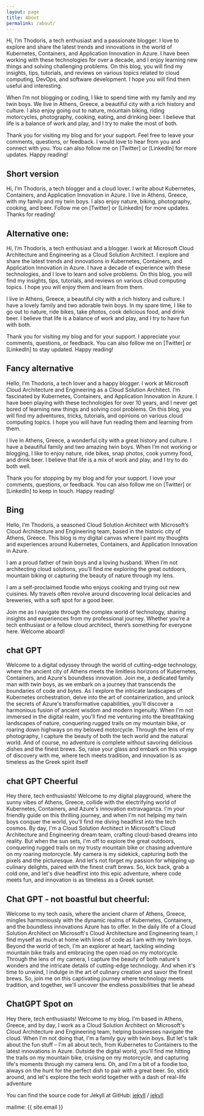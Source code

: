 ```yaml
---
layout: page
title: About
permalink: /about/
---
```


Hi, I’m Thodoris, a tech enthusiast and a passionate blogger. I love to explore and share the latest trends and innovations in the world of Kubernetes, Containers, and Application Innovation in Azure. I have been working with these technologies for over a decade, and I enjoy learning new things and solving challenging problems. On this blog, you will find my insights, tips, tutorials, and reviews on various topics related to cloud computing, DevOps, and software development. I hope you will find them useful and interesting.

When I’m not blogging or coding, I like to spend time with my family and my twin boys. We live in Athens, Greece, a beautiful city with a rich history and culture. I also enjoy going out to nature, mountain biking, riding motorcycles, photography, cooking, eating, and drinking beer. I believe that life is a balance of work and play, and I try to make the most of both.

Thank you for visiting my blog and for your support. Feel free to leave your comments, questions, or feedback. I would love to hear from you and connect with you. You can also follow me on [Twitter] or [LinkedIn] for more updates. Happy reading!

## Short version
Hi, I’m Thodoris, a tech blogger and a cloud lover. I write about Kubernetes, Containers, and Application Innovation in Azure. I live in Athens, Greece, with my family and my twin boys. I also enjoy nature, biking, photography, cooking, and beer. Follow me on [Twitter] or [LinkedIn] for more updates. Thanks for reading!

## Alternative one: 
Hi, I’m Thodoris, a tech enthusiast and a blogger. I work at Microsoft Cloud Architecture and Engineering as a Cloud Solution Architect. I explore and share the latest trends and innovations in Kubernetes, Containers, and Application Innovation in Azure. I have a decade of experience with these technologies, and I love to learn and solve problems. On this blog, you will find my insights, tips, tutorials, and reviews on various cloud computing topics. I hope you will enjoy them and learn from them.

I live in Athens, Greece, a beautiful city with a rich history and culture. I have a lovely family and two adorable twin boys. In my spare time, I like to go out to nature, ride bikes, take photos, cook delicious food, and drink beer. I believe that life is a balance of work and play, and I try to have fun with both.

Thank you for visiting my blog and for your support. I appreciate your comments, questions, or feedback. You can also follow me on [Twitter] or [LinkedIn] to stay updated. Happy reading!

## Fancy alternative
Hello, I’m Thodoris, a tech lover and a happy blogger. I work at Microsoft Cloud Architecture and Engineering as a Cloud Solution Architect. I’m fascinated by Kubernetes, Containers, and Application Innovation in Azure. I have been playing with these technologies for over 10 years, and I never get bored of learning new things and solving cool problems. On this blog, you will find my adventures, tricks, tutorials, and opinions on various cloud computing topics. I hope you will have fun reading them and learning from them.

I live in Athens, Greece, a wonderful city with a great history and culture. I have a beautiful family and two amazing twin boys. When I’m not working or blogging, I like to enjoy nature, ride bikes, snap photos, cook yummy food, and drink beer. I believe that life is a mix of work and play, and I try to do both well.

Thank you for stopping by my blog and for your support. I love your comments, questions, or feedback. You can also follow me on [Twitter] or [LinkedIn] to keep in touch. Happy reading!

## Bing
Hello, I’m Thodoris, a seasoned Cloud Solution Architect with Microsoft’s Cloud Architecture and Engineering team, based in the historic city of Athens, Greece. This blog is my digital canvas where I paint my thoughts and experiences around Kubernetes, Containers, and Application Innovation in Azure.

I am a proud father of twin boys and a loving husband. When I’m not architecting cloud solutions, you’ll find me exploring the great outdoors, mountain biking or capturing the beauty of nature through my lens.

I am a self-proclaimed foodie who enjoys cooking and trying out new cuisines. My travels often revolve around discovering local delicacies and breweries, with a soft spot for a good beer.

Join me as I navigate through the complex world of technology, sharing insights and experiences from my professional journey. Whether you’re a tech enthusiast or a fellow cloud architect, there’s something for everyone here. Welcome aboard!



## chat GPT
Welcome to a digital odyssey through the world of cutting-edge technology, where the ancient city of Athens meets the limitless horizons of Kubernetes, Containers, and Azure's boundless innovation. Join me, a dedicated family man with twin boys, as we embark on a journey that transcends the boundaries of code and bytes. As I explore the intricate landscapes of Kubernetes orchestration, delve into the art of containerization, and unlock the secrets of Azure's transformative capabilities, you'll discover a harmonious fusion of ancient wisdom and modern ingenuity. When I'm not immersed in the digital realm, you'll find me venturing into the breathtaking landscapes of nature, conquering rugged trails on my mountain bike, or roaring down highways on my beloved motorcycle. Through the lens of my photography, I capture the beauty of both the tech world and the natural world. And of course, no adventure is complete without savoring delicious dishes and the finest brews. So, raise your glass and embark on this voyage of discovery with me, where tech meets tradition, and innovation is as timeless as the Greek spirit itself

## chat GPT Cheerful
Hey there, tech enthusiasts! Welcome to my digital playground, where the sunny vibes of Athens, Greece, collide with the electrifying world of Kubernetes, Containers, and Azure's innovation extravaganza. I'm your friendly guide on this thrilling journey, and when I'm not helping my twin boys conquer the world, you'll find me diving headfirst into the tech cosmos. By day, I'm a Cloud Solution Architect in Microsoft's Cloud Architecture and Engineering dream team, crafting cloud-based dreams into reality. But when the sun sets, I'm off to explore the great outdoors, conquering rugged trails on my trusty mountain bike or chasing adventure on my roaring motorcycle. My camera is my sidekick, capturing both the pixels and the picturesque. And let's not forget my passion for whipping up culinary delights, paired with the finest craft brews. So, kick back, grab a cold one, and let's dive headfirst into this epic adventure, where code meets fun, and innovation is as timeless as a Greek sunset.

## Chat GPT - not boastful but cheerful:
Welcome to my tech oasis, where the ancient charm of Athens, Greece, mingles harmoniously with the dynamic realms of Kubernetes, Containers, and the boundless innovations Azure has to offer. In the daily life of a Cloud Solution Architect on Microsoft's Cloud Architecture and Engineering team, I find myself as much at home with lines of code as I am with my twin boys. Beyond the world of tech, I'm an explorer at heart, tackling winding mountain bike trails and embracing the open road on my motorcycle. Through the lens of my camera, I capture the beauty of both nature's wonders and the intricate details of cutting-edge technology. And when it's time to unwind, I indulge in the art of culinary creation and savor the finest brews. So, join me on this captivating journey where technology meets tradition, and together, we'll uncover the endless possibilities that lie ahead

## ChatGPT Spot on
Hey there, tech enthusiasts! Welcome to my blog. I'm based in Athens, Greece, and by day, I work as a Cloud Solution Architect on Microsoft's Cloud Architecture and Engineering team, helping businesses navigate the cloud. When I'm not doing that, I'm a family guy with twin boys. But let's talk about the fun stuff – I'm all about tech, from Kubernetes to Containers to the latest innovations in Azure. Outside the digital world, you'll find me hitting the trails on my mountain bike, cruising on my motorcycle, and capturing life's moments through my camera lens. Oh, and I'm a bit of a foodie too, always on the hunt for the perfect dish to pair with a great beer. So, stick around, and let's explore the tech world together with a dash of real-life adventure


You can find the source code for Jekyll at GitHub:
[jekyll][jekyll-organization] /
[jekyll](https://github.com/jekyll/jekyll)


[jekyll-organization]: https://github.com/jekyll

mailme: {{ site.email }}
